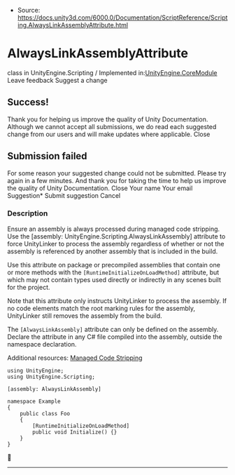 * Source: https://docs.unity3d.com/6000.0/Documentation/ScriptReference/Scripting.AlwaysLinkAssemblyAttribute.html

# AlwaysLinkAssemblyAttribute
class in UnityEngine.Scripting
/
Implemented in:[UnityEngine.CoreModule](https://docs.unity3d.com/6000.0/Documentation/ScriptReference/UnityEngine.CoreModule.html)
Leave feedback
Suggest a change
## Success!
Thank you for helping us improve the quality of Unity Documentation. Although we cannot accept all submissions, we do read each suggested change from our users and will make updates where applicable.
Close
## Submission failed
For some reason your suggested change could not be submitted. Please <a>try again</a> in a few minutes. And thank you for taking the time to help us improve the quality of Unity Documentation.
Close
Your name Your email Suggestion* Submit suggestion
Cancel
### Description
Ensure an assembly is always processed during managed code stripping.
Use the [assembly: UnityEngine.Scripting.AlwaysLinkAssembly] attribute to force UnityLinker to process the assembly regardless of whether or not the assembly is referenced by another assembly that is included in the build.  
  
Use this attribute on package or precompiled assemblies that contain one or more methods with the `[RuntimeInitializeOnLoadMethod]` attribute, but which may not contain types used directly or indirectly in any scenes built for the project.  
  
Note that this attribute only instructs UnityLinker to process the assembly. If no code elements match the root marking rules for the assembly, UnityLinker still removes the assembly from the build.  
  
The `[AlwaysLinkAssembly]` attribute can only be defined on the assembly. Declare the attribute in any C# file compiled into the assembly, outside the namespace declaration.  
  
Additional resources: [Managed Code Stripping](https://docs.unity3d.com/6000.0/Documentation/Manual/ManagedCodeStripping.html)
```
using UnityEngine;
using UnityEngine.Scripting;  
  
[assembly: AlwaysLinkAssembly]  
  
namespace Example
{
    public class Foo
    {
        [RuntimeInitializeOnLoadMethod]
        public void Initialize() {}
    }
}

```

* * *
